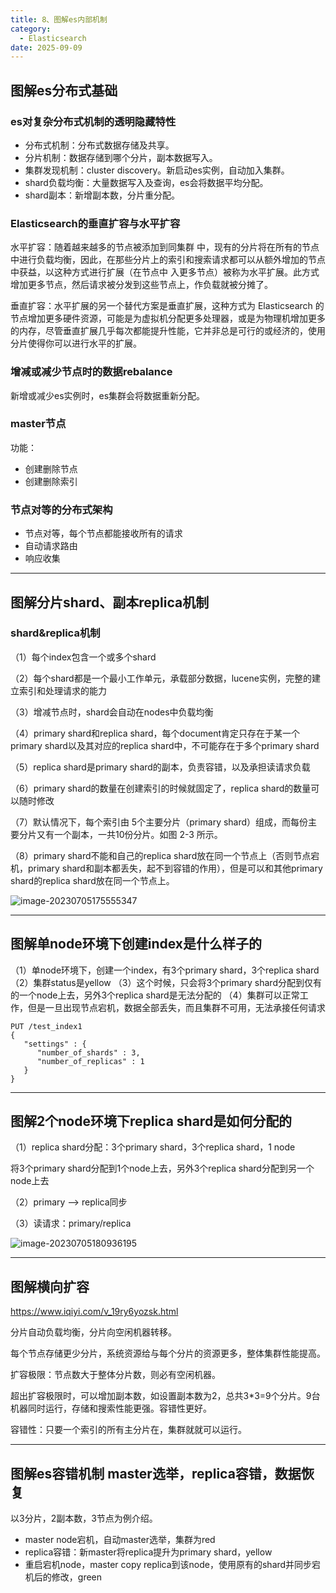```yaml
---
title: 8、图解es内部机制
category:
  - Elasticsearch
date: 2025-09-09
---
```


<!-- more -->

## 图解es分布式基础

### es对复杂分布式机制的透明隐藏特性

- 分布式机制：分布式数据存储及共享。
- 分片机制：数据存储到哪个分片，副本数据写入。
- 集群发现机制：cluster discovery。新启动es实例，自动加入集群。
- shard负载均衡：大量数据写入及查询，es会将数据平均分配。
- shard副本：新增副本数，分片重分配。

### Elasticsearch的垂直扩容与水平扩容

水平扩容：随着越来越多的节点被添加到同集群 中，现有的分片将在所有的节点中进行负载均衡，因此，在那些分片上的索引和搜索请求都可以从额外增加的节点中获益，以这种方式进行扩展（在节点中 入更多节点）被称为水平扩展。此方式增加更多节点，然后请求被分发到这些节点上，作负载就被分摊了。

垂直扩容：水平扩展的另一个替代方案是垂直扩展，这种方式为 Elasticsearch 的节点增加更多硬件资源，可能是为虚拟机分配更多处理器，或是为物理机增加更多的内存，尽管垂直扩展几乎每次都能提升性能，它并非总是可行的或经济的，使用分片使得你可以进行水平的扩展。

### 增减或减少节点时的数据rebalance

新增或减少es实例时，es集群会将数据重新分配。

### master节点

功能：

- 创建删除节点
- 创建删除索引

### 节点对等的分布式架构

- 节点对等，每个节点都能接收所有的请求
- 自动请求路由
- 响应收集

---

## 图解分片shard、副本replica机制

### shard&replica机制

（1）每个index包含一个或多个shard

（2）每个shard都是一个最小工作单元，承载部分数据，lucene实例，完整的建立索引和处理请求的能力

（3）增减节点时，shard会自动在nodes中负载均衡

（4）primary shard和replica shard，每个document肯定只存在于某一个primary shard以及其对应的replica shard中，不可能存在于多个primary shard

（5）replica shard是primary shard的副本，负责容错，以及承担读请求负载

（6）primary shard的数量在创建索引的时候就固定了，replica shard的数量可以随时修改

（7）默认情况下，每个索引由 5个主要分片（primary shard）组成，而每份主要分片又有一个副本，一共10份分片。如图 2-3 所示。

（8）primary shard不能和自己的replica shard放在同一个节点上（否则节点宕机，primary shard和副本都丢失，起不到容错的作用），但是可以和其他primary shard的replica shard放在同一个节点上。

![image-20230705175555347](https://studyimages.oss-cn-beijing.aliyuncs.com/img/Elasticsearch/202307051755394.png)

---

## 图解单node环境下创建index是什么样子的

（1）单node环境下，创建一个index，有3个primary shard，3个replica shard
（2）集群status是yellow
（3）这个时候，只会将3个primary shard分配到仅有的一个node上去，另外3个replica shard是无法分配的
（4）集群可以正常工作，但是一旦出现节点宕机，数据全部丢失，而且集群不可用，无法承接任何请求

```
PUT /test_index1
{
   "settings" : {
      "number_of_shards" : 3,
      "number_of_replicas" : 1
   }
}
```

---

## 图解2个node环境下replica shard是如何分配的

（1）replica shard分配：3个primary shard，3个replica shard，1 node

将3个primary shard分配到1个node上去，另外3个replica shard分配到另一个node上去

（2）primary —> replica同步

（3）读请求：primary/replica

![image-20230705180936195](https://studyimages.oss-cn-beijing.aliyuncs.com/img/Elasticsearch/202307051809229.png)

---

## 图解横向扩容

https://www.iqiyi.com/v_19ry6yozsk.html

分片自动负载均衡，分片向空闲机器转移。

每个节点存储更少分片，系统资源给与每个分片的资源更多，整体集群性能提高。

扩容极限：节点数大于整体分片数，则必有空闲机器。

超出扩容极限时，可以增加副本数，如设置副本数为2，总共3*3=9个分片。9台机器同时运行，存储和搜索性能更强。容错性更好。

容错性：只要一个索引的所有主分片在，集群就就可以运行。

---

## 图解es容错机制 master选举，replica容错，数据恢复

以3分片，2副本数，3节点为例介绍。

- master node宕机，自动master选举，集群为red
- replica容错：新master将replica提升为primary shard，yellow
- 重启宕机node，master copy replica到该node，使用原有的shard并同步宕机后的修改，green